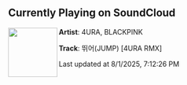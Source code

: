 ## Currently Playing on SoundCloud

[<img align="left" width="100" src="https://i1.sndcdn.com/artworks-RyrDHw8bX8bFYxf7-mW8RyQ-t500x500.jpg">](https://soundcloud.com/4uraofficial/rmx/s-F532HsVJ1un)

**Artist**: 4URA, BLACKPINK 

**Track**: 뛰어(JUMP) [4URA RMX]

Last updated at 8/1/2025, 7:12:26 PM
